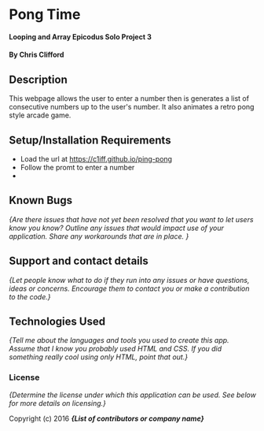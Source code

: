 # Pong Time

#### Looping and Array Epicodus Solo Project 3

#### By Chris Clifford

## Description

This webpage allows the user to enter a number then is generates a list of consecutive numbers up to the user's number.  It also animates a retro pong style arcade game.

## Setup/Installation Requirements

* Load the url at https://c1iff.github.io/ping-pong
* Follow the promt to enter a number
*


## Known Bugs

_{Are there issues that have not yet been resolved that you want to let users know you know?  Outline any issues that would impact use of your application.  Share any workarounds that are in place. }_

## Support and contact details

_{Let people know what to do if they run into any issues or have questions, ideas or concerns.  Encourage them to contact you or make a contribution to the code.}_

## Technologies Used

_{Tell me about the languages and tools you used to create this app. Assume that I know you probably used HTML and CSS. If you did something really cool using only HTML, point that out.}_

### License

*{Determine the license under which this application can be used.  See below for more details on licensing.}*

Copyright (c) 2016 **_{List of contributors or company name}_**
